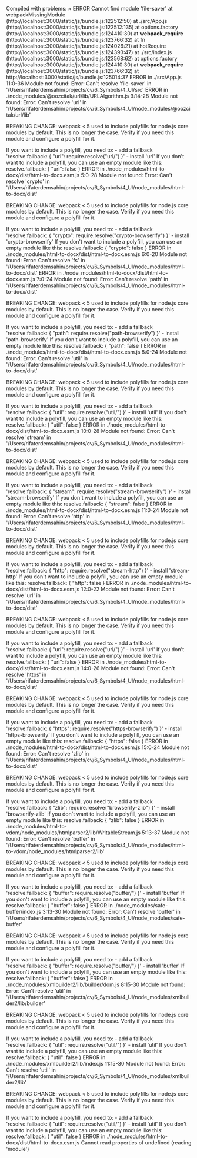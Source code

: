 Compiled with problems:
×
ERROR
Cannot find module 'file-saver'
    at webpackMissingModule (http://localhost:3000/static/js/bundle.js:122512:50)
    at ./src/App.js (http://localhost:3000/static/js/bundle.js:122512:135)
    at options.factory (http://localhost:3000/static/js/bundle.js:124410:30)
    at __webpack_require__ (http://localhost:3000/static/js/bundle.js:123766:32)
    at fn (http://localhost:3000/static/js/bundle.js:124026:21)
    at hotRequire (http://localhost:3000/static/js/bundle.js:124393:47)
    at ./src/index.js (http://localhost:3000/static/js/bundle.js:123568:62)
    at options.factory (http://localhost:3000/static/js/bundle.js:124410:30)
    at __webpack_require__ (http://localhost:3000/static/js/bundle.js:123766:32)
    at http://localhost:3000/static/js/bundle.js:125014:37
ERROR in ./src/App.js 11:0-36
Module not found: Error: Can't resolve 'file-saver' in '/Users/rifaterdemsahin/projects/cv/6_Symbols/4_UI/src'
ERROR in ./node_modules/@oozcitak/url/lib/URLAlgorithm.js 9:14-28
Module not found: Error: Can't resolve 'url' in '/Users/rifaterdemsahin/projects/cv/6_Symbols/4_UI/node_modules/@oozcitak/url/lib'

BREAKING CHANGE: webpack < 5 used to include polyfills for node.js core modules by default.
This is no longer the case. Verify if you need this module and configure a polyfill for it.

If you want to include a polyfill, you need to:
	- add a fallback 'resolve.fallback: { "url": require.resolve("url/") }'
	- install 'url'
If you don't want to include a polyfill, you can use an empty module like this:
	resolve.fallback: { "url": false }
ERROR in ./node_modules/html-to-docx/dist/html-to-docx.esm.js 5:0-28
Module not found: Error: Can't resolve 'crypto' in '/Users/rifaterdemsahin/projects/cv/6_Symbols/4_UI/node_modules/html-to-docx/dist'

BREAKING CHANGE: webpack < 5 used to include polyfills for node.js core modules by default.
This is no longer the case. Verify if you need this module and configure a polyfill for it.

If you want to include a polyfill, you need to:
	- add a fallback 'resolve.fallback: { "crypto": require.resolve("crypto-browserify") }'
	- install 'crypto-browserify'
If you don't want to include a polyfill, you can use an empty module like this:
	resolve.fallback: { "crypto": false }
ERROR in ./node_modules/html-to-docx/dist/html-to-docx.esm.js 6:0-20
Module not found: Error: Can't resolve 'fs' in '/Users/rifaterdemsahin/projects/cv/6_Symbols/4_UI/node_modules/html-to-docx/dist'
ERROR in ./node_modules/html-to-docx/dist/html-to-docx.esm.js 7:0-24
Module not found: Error: Can't resolve 'path' in '/Users/rifaterdemsahin/projects/cv/6_Symbols/4_UI/node_modules/html-to-docx/dist'

BREAKING CHANGE: webpack < 5 used to include polyfills for node.js core modules by default.
This is no longer the case. Verify if you need this module and configure a polyfill for it.

If you want to include a polyfill, you need to:
	- add a fallback 'resolve.fallback: { "path": require.resolve("path-browserify") }'
	- install 'path-browserify'
If you don't want to include a polyfill, you can use an empty module like this:
	resolve.fallback: { "path": false }
ERROR in ./node_modules/html-to-docx/dist/html-to-docx.esm.js 8:0-24
Module not found: Error: Can't resolve 'util' in '/Users/rifaterdemsahin/projects/cv/6_Symbols/4_UI/node_modules/html-to-docx/dist'

BREAKING CHANGE: webpack < 5 used to include polyfills for node.js core modules by default.
This is no longer the case. Verify if you need this module and configure a polyfill for it.

If you want to include a polyfill, you need to:
	- add a fallback 'resolve.fallback: { "util": require.resolve("util/") }'
	- install 'util'
If you don't want to include a polyfill, you can use an empty module like this:
	resolve.fallback: { "util": false }
ERROR in ./node_modules/html-to-docx/dist/html-to-docx.esm.js 10:0-28
Module not found: Error: Can't resolve 'stream' in '/Users/rifaterdemsahin/projects/cv/6_Symbols/4_UI/node_modules/html-to-docx/dist'

BREAKING CHANGE: webpack < 5 used to include polyfills for node.js core modules by default.
This is no longer the case. Verify if you need this module and configure a polyfill for it.

If you want to include a polyfill, you need to:
	- add a fallback 'resolve.fallback: { "stream": require.resolve("stream-browserify") }'
	- install 'stream-browserify'
If you don't want to include a polyfill, you can use an empty module like this:
	resolve.fallback: { "stream": false }
ERROR in ./node_modules/html-to-docx/dist/html-to-docx.esm.js 11:0-24
Module not found: Error: Can't resolve 'http' in '/Users/rifaterdemsahin/projects/cv/6_Symbols/4_UI/node_modules/html-to-docx/dist'

BREAKING CHANGE: webpack < 5 used to include polyfills for node.js core modules by default.
This is no longer the case. Verify if you need this module and configure a polyfill for it.

If you want to include a polyfill, you need to:
	- add a fallback 'resolve.fallback: { "http": require.resolve("stream-http") }'
	- install 'stream-http'
If you don't want to include a polyfill, you can use an empty module like this:
	resolve.fallback: { "http": false }
ERROR in ./node_modules/html-to-docx/dist/html-to-docx.esm.js 12:0-22
Module not found: Error: Can't resolve 'url' in '/Users/rifaterdemsahin/projects/cv/6_Symbols/4_UI/node_modules/html-to-docx/dist'

BREAKING CHANGE: webpack < 5 used to include polyfills for node.js core modules by default.
This is no longer the case. Verify if you need this module and configure a polyfill for it.

If you want to include a polyfill, you need to:
	- add a fallback 'resolve.fallback: { "url": require.resolve("url/") }'
	- install 'url'
If you don't want to include a polyfill, you can use an empty module like this:
	resolve.fallback: { "url": false }
ERROR in ./node_modules/html-to-docx/dist/html-to-docx.esm.js 14:0-26
Module not found: Error: Can't resolve 'https' in '/Users/rifaterdemsahin/projects/cv/6_Symbols/4_UI/node_modules/html-to-docx/dist'

BREAKING CHANGE: webpack < 5 used to include polyfills for node.js core modules by default.
This is no longer the case. Verify if you need this module and configure a polyfill for it.

If you want to include a polyfill, you need to:
	- add a fallback 'resolve.fallback: { "https": require.resolve("https-browserify") }'
	- install 'https-browserify'
If you don't want to include a polyfill, you can use an empty module like this:
	resolve.fallback: { "https": false }
ERROR in ./node_modules/html-to-docx/dist/html-to-docx.esm.js 15:0-24
Module not found: Error: Can't resolve 'zlib' in '/Users/rifaterdemsahin/projects/cv/6_Symbols/4_UI/node_modules/html-to-docx/dist'

BREAKING CHANGE: webpack < 5 used to include polyfills for node.js core modules by default.
This is no longer the case. Verify if you need this module and configure a polyfill for it.

If you want to include a polyfill, you need to:
	- add a fallback 'resolve.fallback: { "zlib": require.resolve("browserify-zlib") }'
	- install 'browserify-zlib'
If you don't want to include a polyfill, you can use an empty module like this:
	resolve.fallback: { "zlib": false }
ERROR in ./node_modules/html-to-vdom/node_modules/htmlparser2/lib/WritableStream.js 5:13-37
Module not found: Error: Can't resolve 'buffer' in '/Users/rifaterdemsahin/projects/cv/6_Symbols/4_UI/node_modules/html-to-vdom/node_modules/htmlparser2/lib'

BREAKING CHANGE: webpack < 5 used to include polyfills for node.js core modules by default.
This is no longer the case. Verify if you need this module and configure a polyfill for it.

If you want to include a polyfill, you need to:
	- add a fallback 'resolve.fallback: { "buffer": require.resolve("buffer/") }'
	- install 'buffer'
If you don't want to include a polyfill, you can use an empty module like this:
	resolve.fallback: { "buffer": false }
ERROR in ./node_modules/safe-buffer/index.js 3:13-30
Module not found: Error: Can't resolve 'buffer' in '/Users/rifaterdemsahin/projects/cv/6_Symbols/4_UI/node_modules/safe-buffer'

BREAKING CHANGE: webpack < 5 used to include polyfills for node.js core modules by default.
This is no longer the case. Verify if you need this module and configure a polyfill for it.

If you want to include a polyfill, you need to:
	- add a fallback 'resolve.fallback: { "buffer": require.resolve("buffer/") }'
	- install 'buffer'
If you don't want to include a polyfill, you can use an empty module like this:
	resolve.fallback: { "buffer": false }
ERROR in ./node_modules/xmlbuilder2/lib/builder/dom.js 8:15-30
Module not found: Error: Can't resolve 'util' in '/Users/rifaterdemsahin/projects/cv/6_Symbols/4_UI/node_modules/xmlbuilder2/lib/builder'

BREAKING CHANGE: webpack < 5 used to include polyfills for node.js core modules by default.
This is no longer the case. Verify if you need this module and configure a polyfill for it.

If you want to include a polyfill, you need to:
	- add a fallback 'resolve.fallback: { "util": require.resolve("util/") }'
	- install 'util'
If you don't want to include a polyfill, you can use an empty module like this:
	resolve.fallback: { "util": false }
ERROR in ./node_modules/xmlbuilder2/lib/index.js 11:15-30
Module not found: Error: Can't resolve 'util' in '/Users/rifaterdemsahin/projects/cv/6_Symbols/4_UI/node_modules/xmlbuilder2/lib'

BREAKING CHANGE: webpack < 5 used to include polyfills for node.js core modules by default.
This is no longer the case. Verify if you need this module and configure a polyfill for it.

If you want to include a polyfill, you need to:
	- add a fallback 'resolve.fallback: { "util": require.resolve("util/") }'
	- install 'util'
If you don't want to include a polyfill, you can use an empty module like this:
	resolve.fallback: { "util": false }
ERROR in ./node_modules/html-to-docx/dist/html-to-docx.esm.js
Cannot read properties of undefined (reading 'module')